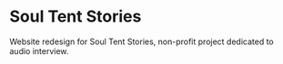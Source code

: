 # Soul Tent Stories
Website redesign for Soul Tent Stories, non-profit project dedicated to audio interview.
